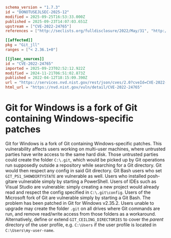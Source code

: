 ```toml
schema_version = "1.7.3"
id = "DONOTUSEJLSEC-2025-12"
modified = 2025-09-25T16:53:33.000Z
published = 2025-09-23T14:07:03.651Z
upstream = ["CVE-2022-24765"]
references = ["http://seclists.org/fulldisclosure/2022/May/31", "http://www.openwall.com/lists/oss-security/2022/04/12/7", "https://git-scm.com/book/en/v2/Appendix-A%3A-Git-in-Other-Environments-Git-in-Bash", "https://git-scm.com/docs/git#Documentation/git.txt-codeGITCEILINGDIRECTORIEScode", "https://github.com/git-for-windows/git/security/advisories/GHSA-vw2c-22j4-2fh2", "https://lists.debian.org/debian-lts-announce/2022/12/msg00025.html", "https://lists.fedoraproject.org/archives/list/package-announce%40lists.fedoraproject.org/message/5PTN5NYEHYN2OQSHSAMCNICZNK2U4QH6/", "https://lists.fedoraproject.org/archives/list/package-announce%40lists.fedoraproject.org/message/BENQYTDGUL6TF3UALY6GSIEXIHUIYNWM/", "https://lists.fedoraproject.org/archives/list/package-announce%40lists.fedoraproject.org/message/DDI325LOO2XBDDKLINOAQJEG6MHAURZE/", "https://lists.fedoraproject.org/archives/list/package-announce%40lists.fedoraproject.org/message/DIKWISWUDFT2FAITYIA6372BVLH3OOOC/", "https://lists.fedoraproject.org/archives/list/package-announce%40lists.fedoraproject.org/message/HVOLER2PIGMHPQMDGG4RDE2KZB74QLA2/", "https://lists.fedoraproject.org/archives/list/package-announce%40lists.fedoraproject.org/message/SLP42KIZ6HACTVZMZLJLFJQ4W2XYT27M/", "https://lists.fedoraproject.org/archives/list/package-announce%40lists.fedoraproject.org/message/TRZG5CDUQ27OWTPC5MQOR4UASNXHWEZS/", "https://lists.fedoraproject.org/archives/list/package-announce%40lists.fedoraproject.org/message/UDZRZAL7QULOB6V7MKT66MOMWJLBJPX4/", "https://lists.fedoraproject.org/archives/list/package-announce%40lists.fedoraproject.org/message/YROCMBWYFKRSS64PO6FUNM6L7LKBUKVW/", "https://security.gentoo.org/glsa/202312-15", "https://support.apple.com/kb/HT213261", "http://seclists.org/fulldisclosure/2022/May/31", "http://www.openwall.com/lists/oss-security/2022/04/12/7", "https://git-scm.com/book/en/v2/Appendix-A%3A-Git-in-Other-Environments-Git-in-Bash", "https://git-scm.com/docs/git#Documentation/git.txt-codeGITCEILINGDIRECTORIEScode", "https://github.com/git-for-windows/git/security/advisories/GHSA-vw2c-22j4-2fh2", "https://lists.debian.org/debian-lts-announce/2022/12/msg00025.html", "https://lists.fedoraproject.org/archives/list/package-announce%40lists.fedoraproject.org/message/5PTN5NYEHYN2OQSHSAMCNICZNK2U4QH6/", "https://lists.fedoraproject.org/archives/list/package-announce%40lists.fedoraproject.org/message/BENQYTDGUL6TF3UALY6GSIEXIHUIYNWM/", "https://lists.fedoraproject.org/archives/list/package-announce%40lists.fedoraproject.org/message/DDI325LOO2XBDDKLINOAQJEG6MHAURZE/", "https://lists.fedoraproject.org/archives/list/package-announce%40lists.fedoraproject.org/message/DIKWISWUDFT2FAITYIA6372BVLH3OOOC/", "https://lists.fedoraproject.org/archives/list/package-announce%40lists.fedoraproject.org/message/HVOLER2PIGMHPQMDGG4RDE2KZB74QLA2/", "https://lists.fedoraproject.org/archives/list/package-announce%40lists.fedoraproject.org/message/SLP42KIZ6HACTVZMZLJLFJQ4W2XYT27M/", "https://lists.fedoraproject.org/archives/list/package-announce%40lists.fedoraproject.org/message/TRZG5CDUQ27OWTPC5MQOR4UASNXHWEZS/", "https://lists.fedoraproject.org/archives/list/package-announce%40lists.fedoraproject.org/message/UDZRZAL7QULOB6V7MKT66MOMWJLBJPX4/", "https://lists.fedoraproject.org/archives/list/package-announce%40lists.fedoraproject.org/message/YROCMBWYFKRSS64PO6FUNM6L7LKBUKVW/", "https://security.gentoo.org/glsa/202312-15", "https://support.apple.com/kb/HT213261"]

[[affected]]
pkg = "Git_jll"
ranges = ["< 2.36.1+0"]

[[jlsec_sources]]
id = "CVE-2022-24765"
imported = 2025-09-23T02:52:12.922Z
modified = 2024-11-21T06:51:02.873Z
published = 2022-04-12T18:15:09.390Z
url = "https://services.nvd.nist.gov/rest/json/cves/2.0?cveId=CVE-2022-24765"
html_url = "https://nvd.nist.gov/vuln/detail/CVE-2022-24765"
```

# Git for Windows is a fork of Git containing Windows-specific patches

Git for Windows is a fork of Git containing Windows-specific patches. This vulnerability affects users working on multi-user machines, where untrusted parties have write access to the same hard disk. Those untrusted parties could create the folder `C:\.git`, which would be picked up by Git operations run supposedly outside a repository while searching for a Git directory. Git would then respect any config in said Git directory. Git Bash users who set `GIT_PS1_SHOWDIRTYSTATE` are vulnerable as well. Users who installed posh-gitare vulnerable simply by starting a PowerShell. Users of IDEs such as Visual Studio are vulnerable: simply creating a new project would already read and respect the config specified in `C:\.git\config`. Users of the Microsoft fork of Git are vulnerable simply by starting a Git Bash. The problem has been patched in Git for Windows v2.35.2. Users unable to upgrade may create the folder `.git` on all drives where Git commands are run, and remove read/write access from those folders as a workaround. Alternatively, define or extend `GIT_CEILING_DIRECTORIES` to cover the *parent* directory of the user profile, e.g. `C:\Users` if the user profile is located in `C:\Users\my-user-name`.

